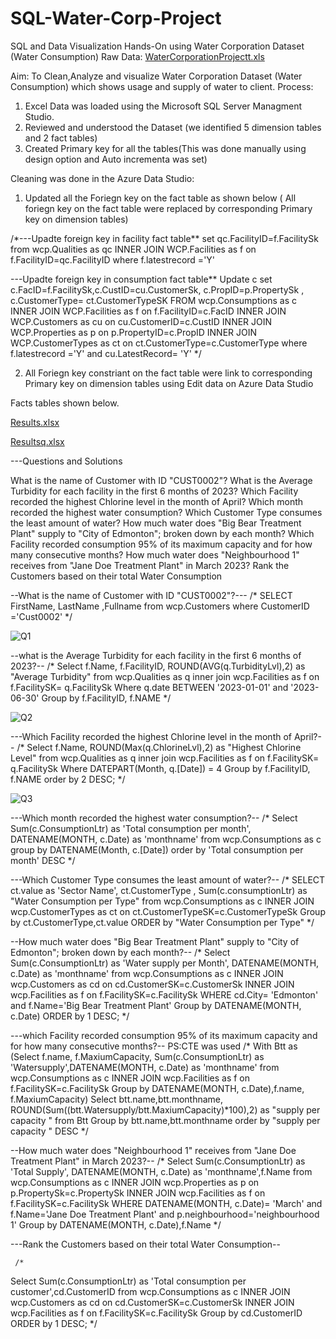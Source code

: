 # SQL-Water-Corp-Project
SQL and Data Visualization Hands-On using Water Corporation Dataset (Water Consumption)
Raw Data:
[WaterCorporationProjectt.xls](https://github.com/AjokeAishat712747/SQL-Water-Corp-Project/files/13694875/WaterCorporationProjectt.xls)

Aim: To Clean,Analyze and visualize Water Corporation Dataset (Water Consumption) which shows usage and supply of water to client.
Process: 
1. Excel Data was loaded using the Microsoft SQL Server Managment Studio.
2. Reviewed and understood the Dataset (we identified 5 dimension tables and 2 fact tables)
3. Created Primary key for all the tables(This was done manually using design option and Auto incrementa was set)
   
Cleaning was done in the Azure Data Studio:
1.  Updated all the Foriegn key on the fact table as shown below ( All foriegn key on the fact table were replaced by corresponding Primary key on dimension tables)
   
/*---Upadte foreign key in facility fact table**
set qc.FacilityID=f.FacilitySk
from wcp.Qualities as qc
     INNER JOIN WCP.Facilities as f on  f.FacilityID=qc.FacilityID
where f.latestrecord ='Y'

---Upadte foreign key in consumption fact table**
Update c
set c.FacID=f.FacilitySk,c.CustID=cu.CustomerSk, c.PropID=p.PropertySk , c.CustomerType= ct.CustomerTypeSK
FROM wcp.Consumptions as c
     INNER JOIN WCP.Facilities as f on  f.FacilityID=c.FacID
     INNER JOIN WCP.Customers as cu on  cu.CustomerID=c.CustID
     INNER JOIN WCP.Properties as p on  p.PropertyID=c.PropID
     INNER JOIN WCP.CustomerTypes as ct on  ct.CustomerType=c.CustomerType
where f.latestrecord ='Y' and cu.LatestRecord= 'Y'
*/

2. All Foriegn key constriant on the fact table were link to corresponding Primary key on dimension tables using Edit data on Azure Data Studio

Facts tables shown below.
   
[Results.xlsx](https://github.com/AjokeAishat712747/SQL-Water-Corp-Project/files/13694862/Results.xlsx)

[Resultsq.xlsx](https://github.com/AjokeAishat712747/SQL-Water-Corp-Project/files/13694866/Resultsq.xlsx)


---Questions and Solutions

What is the name of Customer with ID "CUST0002"?
What is the Average Turbidity for each facility in the first 6 months of 2023?
Which Facility recorded the highest Chlorine level in the month of April?
Which month recorded the highest water consumption?
Which Customer Type consumes the least amount of water?
How much water does "Big Bear Treatment Plant" supply to "City of Edmonton"; broken down by each month?
Which Facility recorded consumption 95% of its maximum capacity and for how many consecutive months?
How much water does "Neighbourhood 1" receives from "Jane Doe Treatment Plant" in March 2023?
Rank the Customers based on their total Water Consumption


--What is the name of Customer with ID "CUST0002"?---
/*
SELECT FirstName, LastName ,Fullname from wcp.Customers
where CustomerID ='Cust0002'
*/

![Q1](https://github.com/AjokeAishat712747/SQL-Water-Corp-Project/assets/139535267/2c4c6de9-6b03-4230-8226-e4b3b23fe33e)

--what is the Average Turbidity for each facility in the first 6 months of 2023?--
/*
Select f.Name, f.FacilityID, ROUND(AVG(q.TurbidityLvl),2) as "Average Turbidity" from wcp.Qualities as q
 inner join wcp.Facilities as f on f.FacilitySK= q.FacilitySk
Where q.date BETWEEN '2023-01-01' and '2023-06-30'
Group by f.FacilityID, f.NAME
*/

![Q2](https://github.com/AjokeAishat712747/SQL-Water-Corp-Project/assets/139535267/d0dfbc72-922d-48fc-9f56-24b9a864a2a4)

---Which Facility recorded the highest Chlorine level in the month of April?--
/*
Select f.Name, ROUND(Max(q.ChlorineLvl),2) as "Highest Chlorine Level" from wcp.Qualities as q
 inner join wcp.Facilities as f on f.FacilitySK= q.FacilitySk
Where DATEPART(Month, q.[Date]) = 4
Group by f.FacilityID, f.NAME
order by 2 DESC;
*/

![Q3](https://github.com/AjokeAishat712747/SQL-Water-Corp-Project/assets/139535267/354e93a0-3791-4124-97e8-a7e6b2d34881)

---Which month recorded the highest water consumption?--
/*
Select Sum(c.ConsumptionLtr) as 'Total consumption per month', DATENAME(MONTH, c.Date) as 'monthname'
from wcp.Consumptions as c
group by DATENAME(Month, c.[Date])
order by 'Total consumption per month' DESC
*/

---Which Customer Type consumes the least amount of water?--
/*
SELECT ct.value as 'Sector Name', ct.CustomerType , Sum(c.consumptionLtr) as "Water Consumption per Type"
from wcp.Consumptions as c
INNER JOIN wcp.CustomerTypes as ct on ct.CustomerTypeSK=c.CustomerTypeSk
Group by ct.CustomerType,ct.value
ORDER by "Water Consumption per Type"
*/

--How much water does "Big Bear Treatment Plant" supply to "City of Edmonton"; broken down by each month?--
/*
Select Sum(c.ConsumptionLtr) as 'Water supply per Month', DATENAME(MONTH, c.Date) as 'monthname'
      from wcp.Consumptions as c
          INNER JOIN wcp.Customers as cd on cd.CustomerSK=c.CustomerSk
          INNER JOIN wcp.Facilities as f on f.FacilitySK=c.FacilitySk
          WHERE cd.City= 'Edmonton' and f.Name='Big Bear Treatment Plant'
          Group by DATENAME(MONTH, c.Date)
          ORDER by 1 DESC;
*/

---which Facility recorded consumption 95% of its maximum capacity and for how many consecutive months?--
PS:CTE was used
/*
With Btt as 
(Select f.name, f.MaxiumCapacity,  Sum(c.ConsumptionLtr) as 'Watersupply',DATENAME(MONTH, c.Date) as 'monthname' 
      from wcp.Consumptions as c
          INNER JOIN wcp.Facilities as f on f.FacilitySK=c.FacilitySk
          Group by DATENAME(MONTH, c.Date),f.name, f.MaxiumCapacity) 
Select btt.name,btt.monthname, ROUND(Sum((btt.Watersupply/btt.MaxiumCapacity)*100),2) as "supply per capacity "
from Btt
Group by btt.name,btt.monthname
order by "supply per capacity " DESC
*/


--How much water does "Neighbourhood 1" receives from "Jane Doe Treatment Plant" in March 2023?--
/*
Select Sum(c.ConsumptionLtr) as 'Total Supply', DATENAME(MONTH, c.Date) as 'monthname',f.Name
      from wcp.Consumptions as c
          INNER JOIN wcp.Properties as p on p.PropertySk=c.PropertySk
          INNER JOIN wcp.Facilities as f on f.FacilitySK=c.FacilitySk
         WHERE DATENAME(MONTH, c.Date)= 'March' and f.Name='Jane Doe Treatment Plant' and p.neighbourhood='neighbourhood 1'
          Group by DATENAME(MONTH, c.Date),f.Name
*/
     
 ---Rank the Customers based on their total Water Consumption--

     /*
Select Sum(c.ConsumptionLtr) as 'Total consumption per customer',cd.CustomerID 
      from wcp.Consumptions as c
          INNER JOIN wcp.Customers as cd on cd.CustomerSK=c.CustomerSk
          INNER JOIN wcp.Facilities as f on f.FacilitySK=c.FacilitySk
          Group by cd.CustomerID
          ORDER by 1 DESC;
*/
